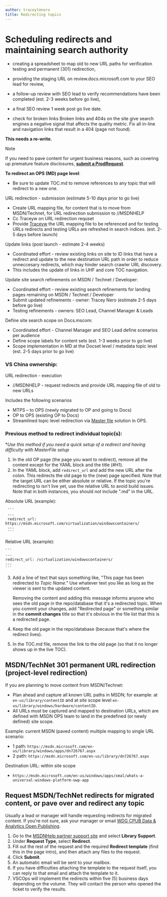 ```yaml
---
author: traceylmnero
title: Redirecting topics
---
```

# Scheduling redirects and maintaining search authority

- creating a spreadsheet to map old to new URL paths for verification testing and permanent (301) redirection, 

- providing the staging URL on review.docs.microsoft.com to your SEO lead for review,

- a follow-up review with SEO lead to verify recommendations have been completed (est. 2-3 weeks before go live),

- a final SEO review 1 week post go live date.

- check for broken links
Broken links and 404s on the site give search engines a negative signal that affects the quality metric. 
Fix all in-line and navigation links that result in a 404 (page not found).



**This needs a re-write.**

<!-- OPS supports redirection at the topic level in MD (1-to-1 mapping between the old OP page URL to the new OP page URL). 
Reference [Master Redirection File](https://opsdocs.azurewebsites.net/en-us/opsdocs/partnerdocs/opredirection?branch=master#3-master-redirection-file)
 -->

> [!NOTE] 
> If you need to pave content for urgent business reasons, such as covering up premature feature disclosures, **[submit a ProdRequest](http://prodrequest)**.


**To redirect an OPS (MD) page level**:
- Be sure to update TOC.md to remove references to any topic that will redirect to a new one.

<!-- ## Topic-level redirection future process: use [Master Redirection File](https://opsdocs.azurewebsites.net/en-us/opsdocs/partnerdocs/opredirection?branch=master#3-master-redirection-file) -->

URL redirection - submission (estimate 5-10 days prior to go live)
- Create URL mapping file, for content that is to move from MSDN/Technet, for URL redirection submission to //MSDNHELP
- Cc Traceyw on URL redirection requset
- Provide [Traceyw](mailto:traceyw@microsoft.com) the URL mapping file to be referenced and for testing URLs redirects and testing URLs are refreshed in search indices. (est. 2-5 days before launch)

Update links (post launch - estimate 2-4 weeks)
- Coordinated effort - review existing links on site to ID links that have a redirect and update to the new destination URL path in order to reduce unneccesary redirects, which may hinder search crawler URL discovery. 
- This includes the update of links in UHF and core TOC navigation.

Update site search refinements on MSDN / Technet / Developer:
- Coordinated effort - review existing search refinements for landing pages remaining on MSDN / Technet / Developer
- Submit updated refinements - owner: Tracey Nero (estimate 2-5 days before go live)
- Testing refinements - owners:  SEO Lead, Channel Manager & Leads

Define site search scope on Docs.mscom:
- Coordinated effort - Channel Manager and SEO Lead define scenarios per audience
- Define scope labels for content sets (est. 1-3 weeks prior to go live)
- Scope implementation in MD at the Docset level / metadata topic level (est. 2-5 days prior to go live)

### VS China ownership:

URL redirection - execution
- //MSDNHELP - request redirects and provide URL mapping file of old to new URLs

Includes the following scenarios 
- MTPS – to OPS  (newly migrated to OP and going to Docs) 
- OP to OPS  (existing OP to Docs) 
- Streamlined topic level redirection via [Master file](https://opsdocs.azurewebsites.net/en-us/opsdocs/partnerdocs/opredirection?branch=master#3-master-redirection-file) solution in OPS. 


### Previous method to redirect individual topic(s): 
**Use this method if you need a quick setup of a redirect and having difficulty with MasterFile setup*

1. In the old OP page (the page you want to redirect), remove all the content except for the YAML block and the title (#H1).
2. In the YAML block, add `redirect_url` and add the new URL after the colon. This redirects the old page to the (new) page specified. Note that the target URL can be either absolute or relative. If the topic you're redirecting to isn't live yet, use the relative URL to avoid build issues. Note that in both instances, you should *not* include ".md" in the URL.
  
  Absolute URL (example):
   
     ```
     ---
     redirect_url: https://msdn.microsoft.com/virtualization/windowscontainers/
     ---
     ```
  Relative URL (example):
  
    ```
    ---
    redirect_url: /virtualization/windowscontainers/
    ---
    ```

3. Add a line of text that says something like, "This page has been redirected to *Topic Name*." Use whatever text you like as long as the viewer is sent to the updated content.
  
   Removing the content and adding this message informs anyone who sees the old page in the repo/database that it's a redirected topic. When you commit your changes, add "Redirected page" or something similar in the **commit changes** title so that it's obvious in the file list that this is a redirected page.

4. Keep the old page in the repo/database (because that's where the redirect lives). 
5. In the TOC.md file, remove the link to the old page (so that it no longer shows up in the live TOC).

<!-- For guidance about formatting links, see [Creating links](creating-links.md). -->


## MSDN/TechNet 301 permanent URL redirection (project-level redirection)

If you are planning to move content from MSDN/Technet:
- Plan ahead and capture all known URL paths in MSDN; for example: at `en-us/library/contentID` and at site scope level   `en-us/library/windows/hardware/contentID`.
- All URLs must be captured and mapped to destination URLs, which are defined with MSDN OPS team to land in the predefined (or newly defined) site scope.

Example: current MSDN (paved content) multiple mapping to single URL scenario:
- 1 path: `https://msdn.microsoft.com/en-us/library/windows/apps/dn726767.aspx`
- 2 path: `https://msdn.microsoft.com/en-us/library/dn726767.aspx`

Destination URL: within site scope
- `https://msdn.microsoft.com/en-us/windows/apps/xmal/whats-a-universal-windows-platform-uwp-app`

## Request MSDN/TechNet redirects for migrated content, or pave over and redirect any topic
Usually a lead or manager will handle requesting redirects for migrated content. If you're not sure, ask your manager or email [WDG CPUB Data & Analytics Open Publishing](mailto:winbitop@microsoft.com).

1.	Go to the [MSDNHelp partner support site](http://msdnhelp) and select **Library Support**.
2.	Under **Request Type**, select **Redirect**.
3.	Fill out the rest of the request and the required **Redirect template** (find this in the page intro), and then attach any files to the request.
4.	Click **Submit**. 
5.	An automatic email will be sent to your mailbox.
6.	If you have difficulties attaching the template to the request itself, you can reply to that email and attach the template to it.
7.	VSCOps will implement the redirects within five (5) business days depending on the volume. They will contact the person who opened the ticket to verify the results. 
